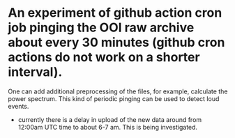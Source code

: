 # An experiment of github action cron job pinging the OOI raw archive about every 30 minutes (github cron actions do not work on a shorter interval).

One can add additional preprocessing of the files, for example, calculate the power spectrum. This kind of periodic pinging can be used to detect loud events.

* currently there is a delay in upload of the new data around from 12:00am UTC time to about 6-7 am. This is being investigated.
